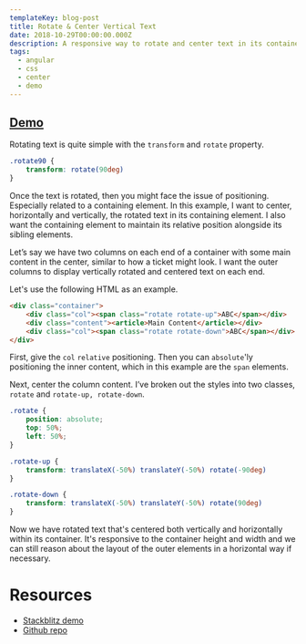 ```yaml
---
templateKey: blog-post
title: Rotate & Center Vertical Text
date: 2018-10-29T00:00:00.000Z
description: A responsive way to rotate and center text in its container
tags:
  - angular
  - css
  - center
  - demo
---
```


## [Demo](https://stackblitz.com/github/schuchard/rotate-vertical-text-ng)

Rotating text is quite simple with the `transform` and `rotate` property.

```css
.rotate90 {
    transform: rotate(90deg)
}
```

Once the text is rotated, then you might face the issue of positioning. Especially related to a containing element. In this example, I want to center, horizontally and vertically, the rotated text in its containing element. I also want the containing element to maintain its relative position alongside its sibling elements.

Let’s say we have two columns on each end of a container with some main content in the center, similar to how a ticket might look. I want the outer columns to display vertically rotated and centered text on each end.

Let's use the following HTML as an example.

```html
<div class="container">
    <div class="col"><span class="rotate rotate-up">ABC</span></div>
    <div class="content"><article>Main Content</article></div>
    <div class="col"><span class="rotate rotate-down">ABC</span></div>
</div>
```

First, give the `col` `relative` positioning. Then you can `absolute`'ly positioning the inner content, which in this example are the `span` elements.

Next, center the column content. I’ve broken out the styles into two classes, `rotate` and `rotate-up, rotate-down`.

```css
.rotate {
    position: absolute;
    top: 50%;
    left: 50%;
}

.rotate-up {
    transform: translateX(-50%) translateY(-50%) rotate(-90deg)
}

.rotate-down {
    transform: translateX(-50%) translateY(-50%) rotate(90deg)
}
```

Now we have rotated text that's centered both vertically and horizontally within its container. It's responsive to the container height and width and we can still reason about the layout of the outer elements in a horizontal way if necessary.

# Resources

- [Stackblitz demo](https://stackblitz.com/github/schuchard/rotate-vertical-text-ng)
- [Github repo](https://github.com/schuchard/rotate-vertical-text-ng)